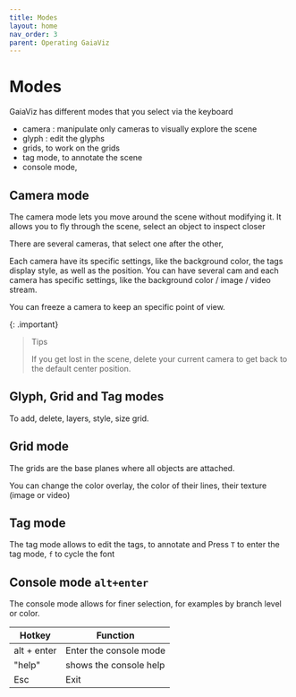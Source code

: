 ```yaml
---
title: Modes
layout: home
nav_order: 3
parent: Operating GaiaViz
---
```

# Modes

GaiaViz has different modes that you select via the keyboard 
- camera : manipulate only cameras to visually explore the scene
- glyph : edit the glyphs
- grids, to work on the grids
- tag mode, to annotate the scene
- console mode,
## Camera mode 

The camera mode lets you move around the scene without modifying it. It allows you to fly through the scene, select an object to inspect closer


There are several cameras, that select one after the other,

Each camera have its specific settings, like the background color, the tags display style, as well as the position. You can have several cam and each camera has specific settings, like the background color / image / video stream.

You can freeze a camera to keep an specific point of view.

{: .important}
> Tips
> 
> If you get lost in the scene, delete your current camera to get back to the default center position.




## Glyph, Grid and Tag modes

To add, delete, layers, style, size grid.

## Grid mode

The grids are the base planes where all objects are attached.

You can change the color overlay, the color of their lines, their texture (image or video)

## Tag mode

The tag mode allows to edit the tags, to annotate and Press `T` to enter the tag mode, `f` to cycle the font

## Console mode `alt+enter`

The console mode allows for finer selection, for examples by branch level or color.

| Hotkey      | Function               |
| ----------- | ---------------------- |
| alt + enter | Enter the console mode |
| "help"      | shows the console help |
| Esc         | Exit                   |


